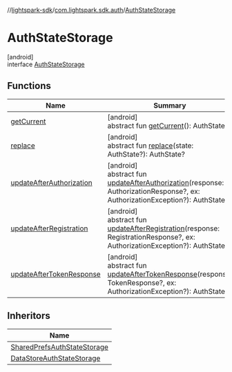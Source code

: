 //[lightspark-sdk](../../../index.md)/[com.lightspark.sdk.auth](../index.md)/[AuthStateStorage](index.md)

# AuthStateStorage

[android]\
interface [AuthStateStorage](index.md)

## Functions

| Name | Summary |
|---|---|
| [getCurrent](get-current.md) | [android]<br>abstract fun [getCurrent](get-current.md)(): AuthState |
| [replace](replace.md) | [android]<br>abstract fun [replace](replace.md)(state: AuthState?): AuthState? |
| [updateAfterAuthorization](update-after-authorization.md) | [android]<br>abstract fun [updateAfterAuthorization](update-after-authorization.md)(response: AuthorizationResponse?, ex: AuthorizationException?): AuthState? |
| [updateAfterRegistration](update-after-registration.md) | [android]<br>abstract fun [updateAfterRegistration](update-after-registration.md)(response: RegistrationResponse?, ex: AuthorizationException?): AuthState? |
| [updateAfterTokenResponse](update-after-token-response.md) | [android]<br>abstract fun [updateAfterTokenResponse](update-after-token-response.md)(response: TokenResponse?, ex: AuthorizationException?): AuthState? |

## Inheritors

| Name |
|---|
| [SharedPrefsAuthStateStorage](../-shared-prefs-auth-state-storage/index.md) |
| [DataStoreAuthStateStorage](../-data-store-auth-state-storage/index.md) |
